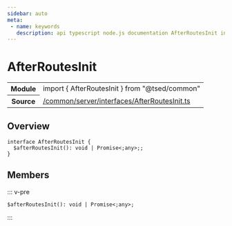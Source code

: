 ```yaml
---
sidebar: auto
meta:
 - name: keywords
   description: api typescript node.js documentation AfterRoutesInit interface
---
```

# AfterRoutesInit <Badge text="Interface" type="interface"/>
<!-- Summary -->
<section class="symbol-info"><table class="is-full-width"><tbody><tr><th>Module</th><td><div class="lang-typescript"><span class="token keyword">import</span> { AfterRoutesInit }&nbsp;<span class="token keyword">from</span>&nbsp;<span class="token string">"@tsed/common"</span></div></td></tr><tr><th>Source</th><td><a href="https://github.com/Romakita/ts-express-decorators/blob/v4.30.1/src//common/server/interfaces/AfterRoutesInit.ts#L0-L0">/common/server/interfaces/AfterRoutesInit.ts</a></td></tr></tbody></table></section>

<!-- Overview -->
## Overview


<pre><code class="typescript-lang "><span class="token keyword">interface</span> AfterRoutesInit <span class="token punctuation">{</span>
  $<span class="token function">afterRoutesInit</span><span class="token punctuation">(</span><span class="token punctuation">)</span><span class="token punctuation">:</span> <span class="token keyword">void</span> | Promise&lt<span class="token punctuation">;</span><span class="token keyword">any</span>&gt<span class="token punctuation">;</span><span class="token punctuation">;</span>
<span class="token punctuation">}</span></code></pre>



<!-- Members -->




## Members


::: v-pre

<div class="method-overview">
<pre><code class="typescript-lang ">$<span class="token function">afterRoutesInit</span><span class="token punctuation">(</span><span class="token punctuation">)</span><span class="token punctuation">:</span> <span class="token keyword">void</span> | Promise&lt<span class="token punctuation">;</span><span class="token keyword">any</span>&gt<span class="token punctuation">;</span></code></pre>

</div>



:::